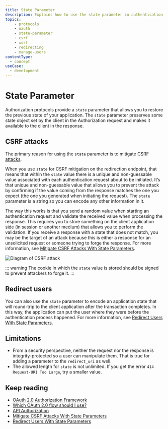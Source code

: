 ```yaml
---
title: State Parameter
description: Explains how to use the state parameter in authentication requests to help prevent CSRF attacks and restore state
topics:
    - protocols
    - oauth
    - state-parameter
    - csrf
    - xsrf
    - redirecting
    - manage-users
contentType:
  - concept
useCase:
  - development
---
```


# State Parameter

Authorization protocols provide a `state` parameter that allows you to restore the previous state of your application. The `state` parameter preserves some state object set by the client in the Authorization request and makes it available to the client in the response.  

## CSRF attacks

The primary reason for using the `state` parameter is to mitigate [CSRF attacks](https://en.wikipedia.org/wiki/Cross-site_request_forgery).

When you use `state` for CSRF mitigation on the redirection endpoint, that means that within the `state` value there is a unique and non-guessable value associated with each authentication request about to be initiated. It’s that unique and non-guessable value that allows you to prevent the attack by confirming if the value coming from the response matches the one you expect (the one you generated when initiating the request). The `state` parameter is a string so you can encode any other information in it. 

The way this works is that you send a random value when starting an authentication request and validate the received value when processing the response. This requires you to store something on the client application side (in session or another medium) that allows you to perform the validation. If you receive a response with a state that does not match, you may be the target of an attack because this is either a response for an unsolicited request or someone trying to forge the response. For more information, see [Mitigate CSRF Attacks With State Parameters](/protocols/oauth2/mitigate-csrf-attacks).

![Diagram of CSRF attack](/media/articles/protocols/CSRF_Diagram.png)

::: warning
The cookie in which the `state` value is stored should be signed to prevent attackers to forge it.
:::

## Redirect users

You can also use the `state` parameter to encode an application state that will round-trip to the client application after the transaction completes. In this way, the application can put the user where they were before the authentication process happened. For more information, see [Redirect Users With State Parameters](/protocols/oauth2/redirect-users). 

## Limitations

* From a security perspective, neither the request nor the response is integrity-protected so a user can manipulate them. That is true for adding a parameter to the `redirect_uri` as well.
* The allowed length for `state` is not unlimited. If you get the error `414 Request-URI Too Large`, try a smaller value.

## Keep reading

* [OAuth 2.0 Authorization Framework](/protocols/oauth2)
* [Which OAuth 2.0 flow should I use?](/api-auth/which-oauth-flow-to-use)
* [API Authorization](/api-auth)
* [Mitigate CSRF Attacks With State Parameters](/protocols/oauth2/mitigate-csrf-attacks)
* [Redirect Users With State Parameters](/protocols/oauth2/redirect-users)
